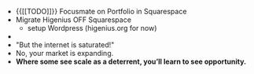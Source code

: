 - {{[[TODO]]}} Focusmate on Portfolio in Squarespace
- Migrate Higenius OFF Squarespace
    - setup Wordpress (higenius.org for now)
- 
- "But the internet is saturated!"
- No, your market is expanding.
- **Where some see scale as a deterrent, you’ll learn to see opportunity.**

